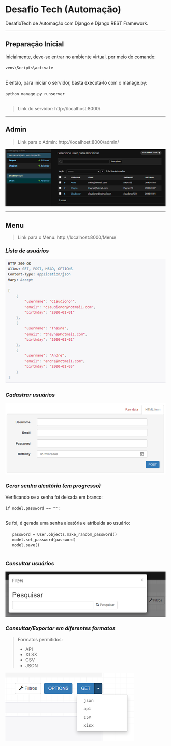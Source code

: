 # Desafio Tech (Automação)
DesafioTech de Automação com Django e Django REST Framework.

***

## Preparação Inicial

Inicialmente, deve-se entrar no ambiente virtual, por meio do comando: <br/><br/>
`venv\Scripts\activate`<br/><br/>

E então, para iniciar o servidor, basta executá-lo com o manage.py:<br/><br/>
`python manage.py runserver`<br/><br/>

> Link do servidor: http://localhost:8000/

***

## Admin

> Link para o Admin: http://localhost:8000/admin/

![~ imagem do admin ~](https://github.com/AndreAndriotti/DesafioTech/blob/main/README_imagens/DesafioTech_Admin.png)

***

## Menu

> Link para o Menu: http://localhost:8000/Menu/

### _Lista de usuários_

![~ imagem da lista de usuários ~](https://github.com/AndreAndriotti/DesafioTech/blob/main/README_imagens/DesafioTech_ListaUsuarios.png)

### _Cadastrar usuários_

![~ imagem do cadastro ~](https://github.com/AndreAndriotti/DesafioTech/blob/main/README_imagens/DesafioTech_Cadastro.png)

### _Gerar senha aleatória (em progresso)_

Verificando se a senha foi deixada em branco:<br/><br/>
`if model.password == "":`<br/><br/>

Se foi, é gerada uma senha aleatória e atribuida ao usuário:<br/><br/>
`   password = User.objects.make_random_password()`<br/>
`   model.set_password(password)`<br/>
`   model.save()`<br/><br/>

### _Consultar usuários_

![~ imagem da consulta ~](https://github.com/AndreAndriotti/DesafioTech/blob/main/README_imagens/DesafioTech_Consulta.png)

### _Consultar/Exportar em diferentes formatos_

> Formatos permitidos:
> * API
> * XLSX
> * CSV
> * JSON

![~ imagem da consulta ~](https://github.com/AndreAndriotti/DesafioTech/blob/main/README_imagens/DesafioTech_FormatosArquivo.png)

